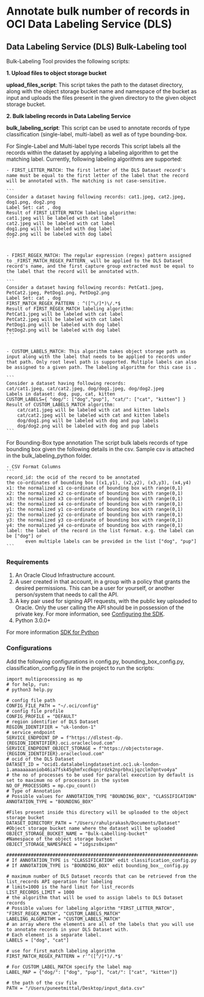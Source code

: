 # Annotate bulk number of records in OCI Data Labeling Service (DLS)

## Data Labeling Service (DLS) Bulk-Labeling tool

Bulk-Labeling Tool provides the following scripts:

**1. Upload files to object storage bucket**

**upload_files_script**: This script takes the path to the dataset directory, along with the object storage bucket name and namespace of the bucket as input and uploads the files present in the given directory to the given object storage bucket.

**2. Bulk labeling records in Data Labeling Service**

**bulk_labeling_script**: This script can be used to annotate records of type classification (single-label, multi-label) as well as of type bounding-box.

For Single-Label and Multi-label type records
    This script labels all the records within the dataset by applying a labeling algorithm to get the matching label. Currently, following labeling algorithms are supported:

    - FIRST_LETTER_MATCH: The first letter of the DLS Dataset record's name must be equal to the first letter of the label that the record will be annotated with. The matching is not case-sensitive.
    
    ```
    Consider a dataset having following records: cat1.jpeg, cat2.jpeg, dog1.png, dog2.png
    Label Set: cat , dog 
    Result of FIRST_LETTER_MATCH labeling algorithm: 
    cat1.jpeg will be labeled with cat label
    cat2.jpeg will be labeled with cat label
    dog1.png will be labeled with dog label
    dog2.png will be labeled with dog label
    ```
    
    
    - FIRST_REGEX_MATCH: The regular expression (regex) pattern assigned to _FIRST_MATCH_REGEX_PATTERN_ will be applied to the DLS Dataset record's name, and the first capture group extracted must be equal to the label that the record will be annotated with.
    
    ```
    Consider a dataset having following records: PetCat1.jpeg, PetCat2.jpeg, PetDog1.png, PetDog2.png
    Label Set: cat , dog 
    FIRST_MATCH_REGEX_PATTERN : ^([^\/]*)\/.*$
    Result of FIRST_REGEX_MATCH labeling algorithm: 
    PetCat1.jpeg will be labeled with cat label
    PetCat2.jpeg will be labeled with cat label
    PetDog1.png will be labeled with dog label
    PetDog2.png will be labeled with dog label
    ```


    - CUSTOM_LABELS_MATCH: This algorithm takes object storage path as input along with the label that needs to be applied to records under that path. Only root level path is supported. Multiple labels can also be assigned to a given path. The labeling algorithm for this case is .

    ```
    Consider a dataset having following records:
    cat/cat1.jpeg, cat/cat2.jpeg, dog/dog1.jpeg, dog/dog2.jpeg
    Labels in dataset: dog, pup, cat, kitten
    CUSTOM_LABELS={ "dog/": ["dog","pup"], "cat/": ["cat", "kitten"] }
    Result of CUSTOM_LABELS_MATCH algorithm: 
        cat/cat1.jpeg will be labeled with cat and kitten labels
        cat/cat2.jpeg will be labeled with cat and kitten labels
        dog/dog1.png will be labeled with dog and pup labels
        dog/dog2.png will be labeled with dog and pup labels
    ```
For Bounding-Box type annotation
    The script bulk labels records of type bounding box given the following details in the csv.
    Sample csv is attached in the bulk_labeling_python folder.

    - CSV Format Columns
    ```
    record_id: the ocid of the record to be annotated
    the co-ordinates of bounding box [(x1,y1), (x2,y2), (x3,y3), (x4,y4)
    x1: the normalized x1 co-ordinate of bounding box with range(0,1)
    x2: the normalized x2 co-ordinate of bounding box with range(0,1)
    x3: the normalized x3 co-ordinate of bounding box with range(0,1)
    x4: the normalized x4 co-ordinate of bounding box with range(0,1)
    y1: the normalized y1 co-ordinate of bounding box with range(0,1)
    y2: the normalized y2 co-ordinate of bounding box with range(0,1)
    y3: the normalized y3 co-ordinate of bounding box with range(0,1)
    y4: the normalized y4 co-ordinate of bounding box with range(0,1)
    label: the label of the record in the list format. e.g. the label can be ["dog"] or
           even multiple labels can be provided in the list ["dog", "pup"]
    ```
### Requirements
1. An Oracle Cloud Infrastructure account. <br/>
2. A user created in that account, in a group with a policy that grants the desired permissions. This can be a user for yourself, or another person/system that needs to call the API. <br/>
3. A key pair used for signing API requests, with the public key uploaded to Oracle. Only the user calling the API should be in possession of the private key. For more information, see [Configuring the SDK](https://docs.oracle.com/en-us/iaas/tools/python/2.62.0/installation.html#install). <br/> 
4. Python 3.0.0+ <br/>

For more information [SDK for Python](https://docs.oracle.com/en-us/iaas/Content/API/SDKDocs/pythonsdk.htm)

### Configurations

Add the following configurations in config.py, bounding_box_config.py, 
classification_config.py file in the project to run the scripts:

```
import multiprocessing as mp
# for help, run:
# python3 help.py

# config file path
CONFIG_FILE_PATH = "~/.oci/config"
# config file profile
CONFIG_PROFILE = "DEFAULT"
# region identifier of DLS Dataset
REGION_IDENTIFIER = "uk-london-1"
# service_endpoint
SERVICE_ENDPOINT_DP = f"https://dlstest-dp.{REGION_IDENTIFIER}.oci.oraclecloud.com"
SERVICE_ENDPOINT_OBJECT_STORAGE = f"https://objectstorage.{REGION_IDENTIFIER}.oraclecloud.com"
# ocid of the DLS Dataset
DATASET_ID = "ocid1.datalabelingdatasetint.oc1.uk-london-1.amaaaaaaniob46ia7fsk45ghmfxcdkqnjrdzk2nprbhxijqzclm7qntvo4ya"
# the no of processes to be used for parallel execution by default is set to maximum no of processors in the system
NO_OF_PROCESSORS = mp.cpu_count()
# Type of Annotation
# Possible values for ANNOTATION_TYPE "BOUNDING_BOX", "CLASSIFICATION"
ANNOTATION_TYPE = "BOUNDING_BOX"

#Files present inside this directory will be uploaded to the object storage bucket
DATASET_DIRECTORY_PATH = "/Users/rahulprakash/Documents/Dataset"
#Object storage bucket name where the dataset will be uploaded
OBJECT_STORAGE_BUCKET_NAME = "Bulk-Labelling-bucket"
#Namespace of the object storage bucket
OBJECT_STORAGE_NAMESPACE = "idgszs0xipmn"

##############################################################################################################
# If ANNOTATION_TYPE is "CLASSIFICATION" edit classification_config.py
# If ANNOTATION_TYPE is "BOUNDING_BOX" edit bounding_box__config.py
```

```
# maximum number of DLS Dataset records that can be retrieved from the list_records API operation for labeling
# limit=1000 is the hard limit for list_records
LIST_RECORDS_LIMIT = 1000
# the algorithm that will be used to assign labels to DLS Dataset records
# Possible values for labeling algorithm "FIRST_LETTER_MATCH", "FIRST_REGEX_MATCH", "CUSTOM_LABELS_MATCH"
LABELING_ALGORITHM = "CUSTOM_LABELS_MATCH"
# an array where the elements are all of the labels that you will use to annotate records in your DLS Dataset with.
# Each element is a separate label.
LABELS = ["dog", "cat"]

# use for first_match labeling algorithm
FIRST_MATCH_REGEX_PATTERN = r'^([^/]*)/.*$'

# For CUSTOM_LABEL_MATCH specify the label map
LABEL_MAP = {"dog/": ["dog", "pup"], "cat/": ["cat", "kitten"]}
```

```
# the path of the csv file
PATH = "/Users/puneetmittal/Desktop/input_data.csv"
```